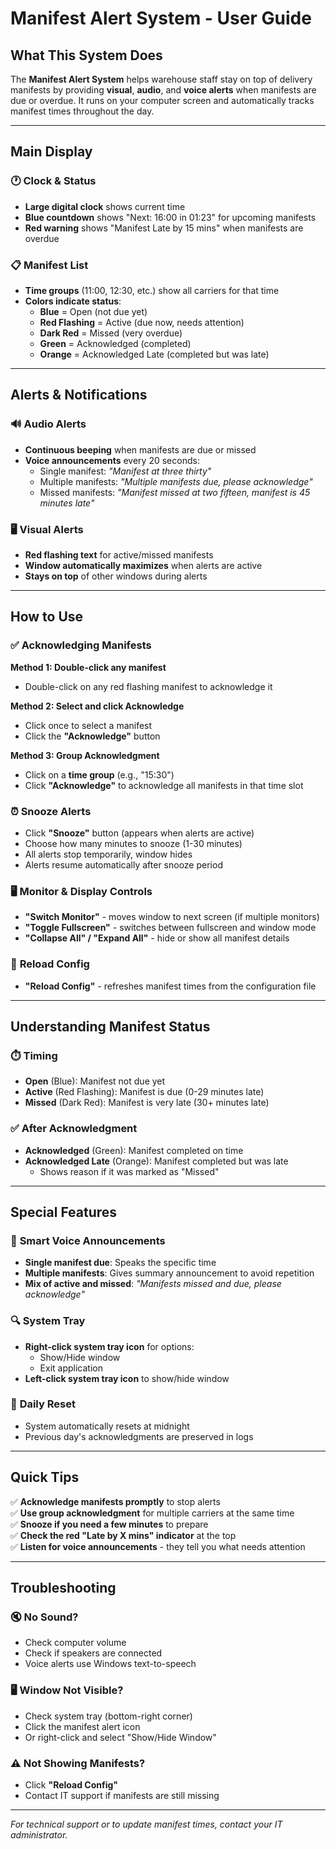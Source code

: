 # Manifest Alert System - User Guide

## What This System Does

The **Manifest Alert System** helps warehouse staff stay on top of delivery manifests by providing **visual**, **audio**, and **voice alerts** when manifests are due or overdue. It runs on your computer screen and automatically tracks manifest times throughout the day.

---

## Main Display

### 🕐 **Clock & Status**
- **Large digital clock** shows current time
- **Blue countdown** shows "Next: 16:00 in 01:23" for upcoming manifests
- **Red warning** shows "Manifest Late by 15 mins" when manifests are overdue

### 📋 **Manifest List**
- **Time groups** (11:00, 12:30, etc.) show all carriers for that time
- **Colors indicate status**:
  - **Blue** = Open (not due yet)
  - **Red Flashing** = Active (due now, needs attention)
  - **Dark Red** = Missed (very overdue)
  - **Green** = Acknowledged (completed)
  - **Orange** = Acknowledged Late (completed but was late)

---

## Alerts & Notifications

### 🔊 **Audio Alerts**
- **Continuous beeping** when manifests are due or missed
- **Voice announcements** every 20 seconds:
  - Single manifest: *"Manifest at three thirty"*
  - Multiple manifests: *"Multiple manifests due, please acknowledge"*
  - Missed manifests: *"Manifest missed at two fifteen, manifest is 45 minutes late"*

### 🖥️ **Visual Alerts**
- **Red flashing text** for active/missed manifests
- **Window automatically maximizes** when alerts are active
- **Stays on top** of other windows during alerts

---

## How to Use

### ✅ **Acknowledging Manifests**

**Method 1: Double-click any manifest**
- Double-click on any red flashing manifest to acknowledge it

**Method 2: Select and click Acknowledge**
- Click once to select a manifest
- Click the **"Acknowledge"** button

**Method 3: Group Acknowledgment**
- Click on a **time group** (e.g., "15:30")
- Click **"Acknowledge"** to acknowledge all manifests in that time slot

### ⏰ **Snooze Alerts**
- Click **"Snooze"** button (appears when alerts are active)
- Choose how many minutes to snooze (1-30 minutes)
- All alerts stop temporarily, window hides
- Alerts resume automatically after snooze period

### 🖥️ **Monitor & Display Controls**
- **"Switch Monitor"** - moves window to next screen (if multiple monitors)
- **"Toggle Fullscreen"** - switches between fullscreen and window mode
- **"Collapse All" / "Expand All"** - hide or show all manifest details

### 🔄 **Reload Config**
- **"Reload Config"** - refreshes manifest times from the configuration file

---

## Understanding Manifest Status

### ⏱️ **Timing**
- **Open** (Blue): Manifest not due yet
- **Active** (Red Flashing): Manifest is due (0-29 minutes late)
- **Missed** (Dark Red): Manifest is very late (30+ minutes late)

### ✅ **After Acknowledgment**
- **Acknowledged** (Green): Manifest completed on time
- **Acknowledged Late** (Orange): Manifest completed but was late
  - Shows reason if it was marked as "Missed"

---

## Special Features

### 🎯 **Smart Voice Announcements**
- **Single manifest due**: Speaks the specific time
- **Multiple manifests**: Gives summary announcement to avoid repetition
- **Mix of active and missed**: *"Manifests missed and due, please acknowledge"*

### 🔍 **System Tray**
- **Right-click system tray icon** for options:
  - Show/Hide window
  - Exit application
- **Left-click system tray icon** to show/hide window

### 🌅 **Daily Reset**
- System automatically resets at midnight
- Previous day's acknowledgments are preserved in logs

---

## Quick Tips

✅ **Acknowledge manifests promptly** to stop alerts  
✅ **Use group acknowledgment** for multiple carriers at the same time  
✅ **Snooze if you need a few minutes** to prepare  
✅ **Check the red "Late by X mins" indicator** at the top  
✅ **Listen for voice announcements** - they tell you what needs attention  

---

## Troubleshooting

### 🔇 **No Sound?**
- Check computer volume
- Check if speakers are connected
- Voice alerts use Windows text-to-speech

### 🖥️ **Window Not Visible?**
- Check system tray (bottom-right corner)
- Click the manifest alert icon
- Or right-click and select "Show/Hide Window"

### ⚠️ **Not Showing Manifests?**
- Click **"Reload Config"**
- Contact IT support if manifests are still missing

---

*For technical support or to update manifest times, contact your IT administrator.*
